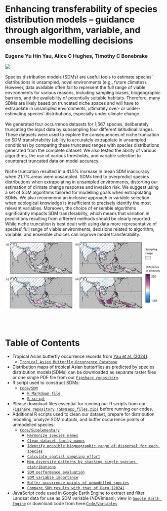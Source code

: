 # Enhancing transferability of species distribution models – guidance through algorithm, variable, and ensemble modelling decisions

### Eugene Yu Hin Yau, Alice C Hughes, Timothy C Bonebrake
[![](https://img.shields.io/badge/Citation-Ecography-blue)](https://doi.org/link)


Species distribution models (SDMs) are useful tools to estimate species’ distributions in unsampled, novel environments (e.g., future climates). However, data available often fail to represent the full range of viable environments for various reasons, including sampling biases, biogeographic barriers, and the availability of potentially suitable habitats. Therefore, many SDMs are likely based on truncated niche spaces and will have to extrapolate in unsampled environments, ultimately over- or under-estimating species’ distributions, especially under climate change. 
<br /><br />
We generated four occurrence datasets for 1,567 species, deliberately truncating the input data by subsampling four different latitudinal ranges. These datasets were used to explore the consequences of niche truncation on SDM transferability (ability to accurately extrapolate in unsampled conditions) by comparing these truncated ranges with species distributions generated from the complete dataset. We also tested the ability of various algorithms, the use of various thresholds, and variable selection to counteract truncated data on model accuracy. 
<br /><br />
Niche truncation resulted in a 41.5% increase in mean SDM inaccuracy when 21.7% areas were unsampled. SDMs tend to overpredict species distributions when extrapolating in unsampled environments, distorting our estimation of climate change response and invasion risk. We suggest using a set of SDM algorithms tailored for modelling goals when extrapolating SDMs. We also recommend an inclusive approach in variable selection when ecological knowledge is insufficient to precisely identify the most relevant variables. Moreover, the choice of ensemble algorithms significantly impacts SDM transferability, which means that variation in predictions resulting from different methods should be clearly reported. While niche truncation is best dealt with using data more representative of species’ full range of viable environments, decisions related to algorithm, variable, and ensemble choices can improve model transferability.

 

<img align="left" src="https://github.com/eugeneyau/Enhancing-SDM-transferability/blob/main/readme_images/trunc%20range%20diff.png" width=900>    

<br />
<br />
<br />
<br />
<br />
<br />
<br />
<br />
<br />
<br />
<br />
<br />
<br />
<br />
<br />
<br />





# Table of Contents

- Tropical Asian butterfly occurrence records from [Yau et al. (2024)](https://ecoevorxiv.org/repository/view/7470/). 
  - [`Tropical Asian Butterfly Occurrence Database`](https://doi.org/10.6084/m9.figshare.25037645)
- Distribution maps of tropical Asian butterflies as predicted by species distribution models(SDMs) can be downloaded as separate raster files or one single PDF file from our [`Figshare repository`](https://doi.org/10.6084/m9.figshare.25037645).
- R script used to construct SDMs:
  - [`Code/SDM`](https://github.com/eugeneyau/Tropical-Asian-Butterfly-Distribution/tree/main/Code/SDM)
     - [`R Markdown file`](https://github.com/eugeneyau/Tropical-Asian-Butterfly-Distribution/blob/main/Code/SDM/RMD_TropicalAsia_Bfy_SDM.Rmd)
     - [`R script`](https://github.com/eugeneyau/Tropical-Asian-Butterfly-Distribution/blob/main/Code/SDM/TropicalAsia_Bfy_SDM.R)
- Please download files essential for running our R scripts from our [`Figshare repository (SDMsupp_files.zip)`](https://doi.org/10.6084/m9.figshare.25037645) before running our codes.
- Additional R scripts used to clean our dataset, prepare for distribution modeling, analyze SDM outputs, and buffer occurrence points of unmodelled species:
  - [`Code/Supplementary`](https://github.com/eugeneyau/Tropical-Asian-Butterfly-Distribution/tree/main/Code/Supplementary)
     - [`Harmonize species names`](https://github.com/eugeneyau/Tropical-Asian-Butterfly-Distribution/blob/main/Code/Supplementary/Bfy_Data_supp_update_sp_name.R)
     - [`Clean dataset family names`](https://github.com/eugeneyau/Tropical-Asian-Butterfly-Distribution/blob/main/Code/Supplementary/Bfy_Data_supp_update_family_name.R)
     - [`Identify possible biogeographic range of dispersal for each species`](https://github.com/eugeneyau/Tropical-Asian-Butterfly-Distribution/blob/main/Code/Supplementary/Bfy_Data_supp_id_landmass_mask.R)
     - [`Calculate spatial sampling effort`](https://github.com/eugeneyau/Tropical-Asian-Butterfly-Distribution/blob/main/Code/Supplementary/Bfy_Data_supp_get_dens_ras.R)
     - [`Map diversity patterns by stacking single species distributions`](https://github.com/eugeneyau/Tropical-Asian-Butterfly-Distribution/blob/main/Code/Supplementary/Bfy_Data_supp_plot_alpha_diversity.R)
     - [`SDM performance evaluation`](https://github.com/eugeneyau/Tropical-Asian-Butterfly-Distribution/blob/main/Code/Supplementary/Bfy_Data_supp_eval_summary%20(PO).R)
     - [`SDM variable importance`](https://github.com/eugeneyau/Tropical-Asian-Butterfly-Distribution/blob/main/Code/Supplementary/Bfy_Data_supp_var_imp_analysis.R)
     - [`Buffer occurrence points of unmodelled species`](https://github.com/eugeneyau/Tropical-Asian-Butterfly-Distribution/blob/main/Code/Supplementary/Bfy_Data_supp_unmodelled%20species_point_richness.R)
     - [`Compare SDM results with that of Daru (2024)`](https://github.com/eugeneyau/Tropical-Asian-Butterfly-Distribution/blob/main/Code/Supplementary/Bfy_Data_supp_validate_daru2024_map.R)
- JavaScript code used in Google Earth Engine to extract and filter Landsat data for use as SDM variable (NDVImean), view in [`Google Earth Engine`](https://code.earthengine.google.com/7e1c649f06f22536419886e34a14d830) or download code from here:[`Code/Variables`](https://github.com/eugeneyau/Tropical-Asian-Butterfly-Distribution/blob/main/Code/Variables/GEE_NDVImean.txt)

